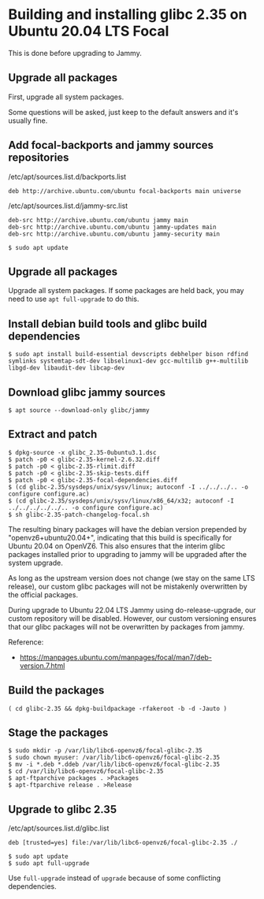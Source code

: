 # Building and installing glibc 2.35 on Ubuntu 20.04 LTS Focal

This is done before upgrading to Jammy.

## Upgrade all packages

First, upgrade all system packages.

Some questions will be asked, just keep to the default answers and it's usually fine.

## Add focal-backports and jammy sources repositories

/etc/apt/sources.list.d/backports.list
```
deb http://archive.ubuntu.com/ubuntu focal-backports main universe
```

/etc/apt/sources.list.d/jammy-src.list
```
deb-src http://archive.ubuntu.com/ubuntu jammy main
deb-src http://archive.ubuntu.com/ubuntu jammy-updates main
deb-src http://archive.ubuntu.com/ubuntu jammy-security main
```

```console
$ sudo apt update
```

## Upgrade all packages

Upgrade all system packages. If some packages are held back, you may need to use
`apt full-upgrade` to do this.

## Install debian build tools and glibc build dependencies

```console
$ sudo apt install build-essential devscripts debhelper bison rdfind symlinks systemtap-sdt-dev libselinux1-dev gcc-multilib g++-multilib libgd-dev libaudit-dev libcap-dev
```

## Download glibc jammy sources

```console
$ apt source --download-only glibc/jammy
```

## Extract and patch

```
$ dpkg-source -x glibc_2.35-0ubuntu3.1.dsc
$ patch -p0 < glibc-2.35-kernel-2.6.32.diff
$ patch -p0 < glibc-2.35-rlimit.diff
$ patch -p0 < glibc-2.35-skip-tests.diff
$ patch -p0 < glibc-2.35-focal-dependencies.diff
$ (cd glibc-2.35/sysdeps/unix/sysv/linux; autoconf -I ../../../.. -o configure configure.ac)
$ (cd glibc-2.35/sysdeps/unix/sysv/linux/x86_64/x32; autoconf -I ../../../../../.. -o configure configure.ac)
$ sh glibc-2.35-patch-changelog-focal.sh
```

The resulting binary packages will have the debian version prepended by "openvz6+ubuntu20.04+",
indicating that this build is specifically for Ubuntu 20.04 on OpenVZ6. This also ensures
that the interim glibc packages installed prior to upgrading to jammy will be upgraded
after the system upgrade.

As long as the upstream version does not change (we stay on the same LTS release),
our custom glibc packages will not be mistakenly overwritten by the official packages.

During upgrade to Ubuntu 22.04 LTS Jammy using do-release-upgrade, our custom repository
will be disabled. However, our custom versioning ensures that our glibc packages will not
be overwritten by packages from jammy.

Reference:
- https://manpages.ubuntu.com/manpages/focal/man7/deb-version.7.html


## Build the packages

```console
( cd glibc-2.35 && dpkg-buildpackage -rfakeroot -b -d -Jauto )
```

## Stage the packages

```
$ sudo mkdir -p /var/lib/libc6-openvz6/focal-glibc-2.35
$ sudo chown myuser: /var/lib/libc6-openvz6/focal-glibc-2.35
$ mv -i *.deb *.ddeb /var/lib/libc6-openvz6/focal-glibc-2.35
$ cd /var/lib/libc6-openvz6/focal-glibc-2.35
$ apt-ftparchive packages . >Packages
$ apt-ftparchive release . >Release
```

## Upgrade to glibc 2.35

/etc/apt/sources.list.d/glibc.list
```
deb [trusted=yes] file:/var/lib/libc6-openvz6/focal-glibc-2.35 ./
```

```
$ sudo apt update
$ sudo apt full-upgrade
```

Use `full-upgrade` instead of `upgrade` because of some conflicting dependencies.

